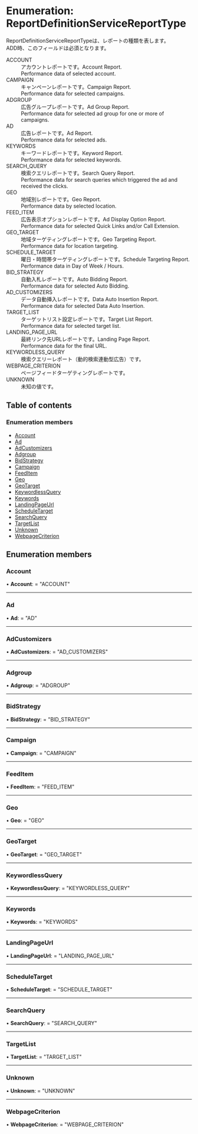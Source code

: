 # Enumeration: ReportDefinitionServiceReportType


<div lang=\"ja\">ReportDefinitionServiceReportTypeは、レポートの種類を表します。<br> ADD時、このフィールドは必須となります。</div>  <dl class=term>   <dt class=\"term__item\">ACCOUNT</dt>   <dd class=\"term__desc\"><span lang=\"ja\">アカウントレポートです。</span><span lang=\"en\">Account Report.<br>Performance data of selected account.</span></dd>   <dt class=\"term__item\">CAMPAIGN</dt>   <dd class=\"term__desc\"><span lang=\"ja\">キャンペーンレポートです。</span><span lang=\"en\">Campaign Report.<br>Performance data for selected campaigns.</span></dd>   <dt class=\"term__item\">ADGROUP</dt>   <dd class=\"term__desc\"><span lang=\"ja\">広告グループレポートです。</span><span lang=\"en\">Ad Group Report.<br>Performance data for selected ad group for one or more of campaigns.</span></dd>   <dt class=\"term__item\">AD</dt>   <dd class=\"term__desc\"><span lang=\"ja\">広告レポートです。</span><span lang=\"en\">Ad Report.<br>Performance data for selected ads.</span></dd>   <dt class=\"term__item\">KEYWORDS</dt>   <dd class=\"term__desc\"><span lang=\"ja\">キーワードレポートです。</span><span lang=\"en\">Keyword Report.<br>Performance data for selected keywords.</span></dd>   <dt class=\"term__item\">SEARCH_QUERY</dt>   <dd class=\"term__desc\"><span lang=\"ja\">検索クエリレポートです。</span><span lang=\"en\">Search Query Report.<br>Performance data for search queries which triggered the ad and received the clicks.</span></dd>   <dt class=\"term__item\">GEO</dt>   <dd class=\"term__desc\"><span lang=\"ja\">地域別レポートです。</span><span lang=\"en\">Geo Report.<br>Performance data by selected location.</span></dd>   <dt class=\"term__item\">FEED_ITEM</dt>   <dd class=\"term__desc\"><span lang=\"ja\">広告表示オプションレポートです。</span><span lang=\"en\">Ad Display Option Report.<br>Performance data for selected Quick Links and/or Call Extension.</span></dd>   <dt class=\"term__item\">GEO_TARGET</dt>   <dd class=\"term__desc\"><span lang=\"ja\">地域ターゲティングレポートです。</span><span lang=\"en\">Geo Targeting Report.<br>Performance data for location targeting.</span></dd>   <dt class=\"term__item\">SCHEDULE_TARGET</dt>   <dd class=\"term__desc\"><span lang=\"ja\">曜日・時間帯ターゲティングレポートです。</span><span lang=\"en\">Schedule Targeting Report.<br>Performance data in Day of Week / Hours.</span></dd>   <dt class=\"term__item\">BID_STRATEGY</dt>   <dd class=\"term__desc\"><span lang=\"ja\">自動入札レポートです。</span><span lang=\"en\">Auto Bidding Report.<br>Performance data for selected Auto Bidding.</span></dd>   <dt class=\"term__item\">AD_CUSTOMIZERS</dt>   <dd class=\"term__desc\"><span lang=\"ja\">データ自動挿入レポートです。</span><span lang=\"en\">Data Auto Insertion Report.<br>Performance data for selected Data Auto Insertion.</span></dd>   <dt class=\"term__item\">TARGET_LIST</dt>   <dd class=\"term__desc\"><span lang=\"ja\">ターゲットリスト設定レポートです。</span><span lang=\"en\">Target List Report.<br>Performance data for selected target list.</span></dd>   <dt class=\"term__item\">LANDING_PAGE_URL</dt>   <dd class=\"term__desc\"><span lang=\"ja\">最終リンク先URLレポートです。</span><span lang=\"en\">Landing Page Report.<br>Performance data for the final URL.</span></dd>   <dt class=\"term__item\">KEYWORDLESS_QUERY</dt>   <dd class=\"term__desc\"><span lang=\"ja\">検索クエリーレポート（動的検索連動型広告）です。</span></dd>   <dt class=\"term__item\">WEBPAGE_CRITERION</dt>   <dd class=\"term__desc\"><span lang=\"ja\">ページフィードターゲティングレポートです。</span></dd>   <dt class=\"term__item\">UNKNOWN</dt>   <dd class=\"term__desc\"><span lang=\"ja\">未知の値です。</span></dd> </dl>

## Table of contents

### Enumeration members

- [Account](reportdefinitionservicereporttype.md#account)
- [Ad](reportdefinitionservicereporttype.md#ad)
- [AdCustomizers](reportdefinitionservicereporttype.md#adcustomizers)
- [Adgroup](reportdefinitionservicereporttype.md#adgroup)
- [BidStrategy](reportdefinitionservicereporttype.md#bidstrategy)
- [Campaign](reportdefinitionservicereporttype.md#campaign)
- [FeedItem](reportdefinitionservicereporttype.md#feeditem)
- [Geo](reportdefinitionservicereporttype.md#geo)
- [GeoTarget](reportdefinitionservicereporttype.md#geotarget)
- [KeywordlessQuery](reportdefinitionservicereporttype.md#keywordlessquery)
- [Keywords](reportdefinitionservicereporttype.md#keywords)
- [LandingPageUrl](reportdefinitionservicereporttype.md#landingpageurl)
- [ScheduleTarget](reportdefinitionservicereporttype.md#scheduletarget)
- [SearchQuery](reportdefinitionservicereporttype.md#searchquery)
- [TargetList](reportdefinitionservicereporttype.md#targetlist)
- [Unknown](reportdefinitionservicereporttype.md#unknown)
- [WebpageCriterion](reportdefinitionservicereporttype.md#webpagecriterion)

## Enumeration members

### Account

• **Account**: = "ACCOUNT"

___

### Ad

• **Ad**: = "AD"

___

### AdCustomizers

• **AdCustomizers**: = "AD\_CUSTOMIZERS"

___

### Adgroup

• **Adgroup**: = "ADGROUP"

___

### BidStrategy

• **BidStrategy**: = "BID\_STRATEGY"

___

### Campaign

• **Campaign**: = "CAMPAIGN"

___

### FeedItem

• **FeedItem**: = "FEED\_ITEM"

___

### Geo

• **Geo**: = "GEO"

___

### GeoTarget

• **GeoTarget**: = "GEO\_TARGET"

___

### KeywordlessQuery

• **KeywordlessQuery**: = "KEYWORDLESS\_QUERY"

___

### Keywords

• **Keywords**: = "KEYWORDS"

___

### LandingPageUrl

• **LandingPageUrl**: = "LANDING\_PAGE\_URL"

___

### ScheduleTarget

• **ScheduleTarget**: = "SCHEDULE\_TARGET"

___

### SearchQuery

• **SearchQuery**: = "SEARCH\_QUERY"

___

### TargetList

• **TargetList**: = "TARGET\_LIST"

___

### Unknown

• **Unknown**: = "UNKNOWN"

___

### WebpageCriterion

• **WebpageCriterion**: = "WEBPAGE\_CRITERION"
